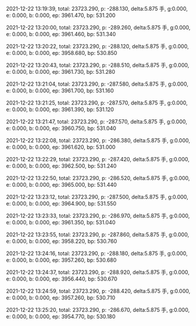 2021-12-22 13:19:39, total: 23723.290, p: -288.130, delta:5.875 手, g:0.000, e: 0.000, b: 0.000, ep: 3961.470, bp: 531.200

2021-12-22 13:20:00, total: 23723.290, p: -289.260, delta:5.875 手, g:0.000, e: 0.000, b: 0.000, ep: 3961.460, bp: 531.340

2021-12-22 13:20:22, total: 23723.290, p: -288.120, delta:5.875 手, g:0.000, e: 0.000, b: 0.000, ep: 3958.680, bp: 530.850

2021-12-22 13:20:43, total: 23723.290, p: -288.510, delta:5.875 手, g:0.000, e: 0.000, b: 0.000, ep: 3961.730, bp: 531.280

2021-12-22 13:21:04, total: 23723.290, p: -287.580, delta:5.875 手, g:0.000, e: 0.000, b: 0.000, ep: 3961.700, bp: 531.160

2021-12-22 13:21:25, total: 23723.290, p: -287.570, delta:5.875 手, g:0.000, e: 0.000, b: 0.000, ep: 3961.390, bp: 531.120

2021-12-22 13:21:47, total: 23723.290, p: -287.570, delta:5.875 手, g:0.000, e: 0.000, b: 0.000, ep: 3960.750, bp: 531.040

2021-12-22 13:22:08, total: 23723.290, p: -286.380, delta:5.875 手, g:0.000, e: 0.000, b: 0.000, ep: 3961.620, bp: 531.000

2021-12-22 13:22:29, total: 23723.290, p: -287.420, delta:5.875 手, g:0.000, e: 0.000, b: 0.000, ep: 3962.500, bp: 531.240

2021-12-22 13:22:50, total: 23723.290, p: -286.520, delta:5.875 手, g:0.000, e: 0.000, b: 0.000, ep: 3965.000, bp: 531.440

2021-12-22 13:23:12, total: 23723.290, p: -287.500, delta:5.875 手, g:0.000, e: 0.000, b: 0.000, ep: 3964.900, bp: 531.550

2021-12-22 13:23:33, total: 23723.290, p: -286.970, delta:5.875 手, g:0.000, e: 0.000, b: 0.000, ep: 3961.350, bp: 531.040

2021-12-22 13:23:55, total: 23723.290, p: -287.860, delta:5.875 手, g:0.000, e: 0.000, b: 0.000, ep: 3958.220, bp: 530.760

2021-12-22 13:24:16, total: 23723.290, p: -288.180, delta:5.875 手, g:0.000, e: 0.000, b: 0.000, ep: 3957.260, bp: 530.680

2021-12-22 13:24:37, total: 23723.290, p: -288.920, delta:5.875 手, g:0.000, e: 0.000, b: 0.000, ep: 3956.440, bp: 530.670

2021-12-22 13:24:59, total: 23723.290, p: -288.420, delta:5.875 手, g:0.000, e: 0.000, b: 0.000, ep: 3957.260, bp: 530.710

2021-12-22 13:25:20, total: 23723.290, p: -286.670, delta:5.875 手, g:0.000, e: 0.000, b: 0.000, ep: 3954.770, bp: 530.180